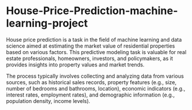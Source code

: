 # House-Price-Prediction-machine-learning-project
House price prediction is a task in the field of machine learning and data science aimed at estimating the market value of residential properties based on various factors. This predictive modeling task is valuable for real estate professionals, homeowners, investors, and policymakers, as it provides insights into property values and market trends.

The process typically involves collecting and analyzing data from various sources, such as historical sales records, property features (e.g., size, number of bedrooms and bathrooms, location), economic indicators (e.g., interest rates, employment rates), and demographic information (e.g., population density, income levels).
